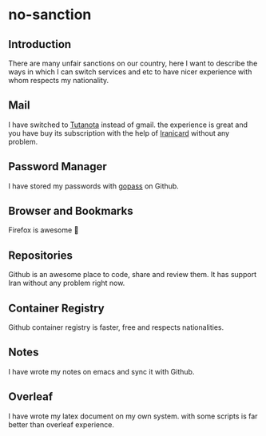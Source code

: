 # no-sanction

## Introduction

There are many unfair sanctions on our country, here I want to describe the ways in which I can switch services and etc to have nicer experience with whom respects my nationality.

## Mail
I have switched to [Tutanota](https://mail.tutanota.com/) instead of gmail. the experience is great and you have buy its subscription with the help of [Iranicard](https://www.iranicard.ir/) without any problem.

## Password Manager
I have stored my passwords with [gopass](https://github.com/gopasspw/gopass) on Github.

## Browser and Bookmarks
Firefox is awesome 💃

## Repositories
Github is an awesome place to code, share and review them. It has support Iran without any problem right now.

## Container Registry
Github container registry is faster, free and respects nationalities.

## Notes
I have wrote my notes on emacs and sync it with Github.

## Overleaf
I have wrote my latex document on my own system. with some scripts is far better than overleaf experience.
